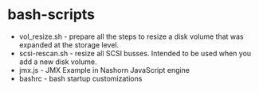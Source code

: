 # bash-scripts

- vol_resize.sh - prepare all the steps to resize a disk volume that was expanded at the storage level.
- scsi-rescan.sh -  resize all SCSI busses. Intended to be used when you add a new disk volume.
- jmx.js - JMX Example in Nashorn JavaScript engine
- bashrc - bash startup customizations
